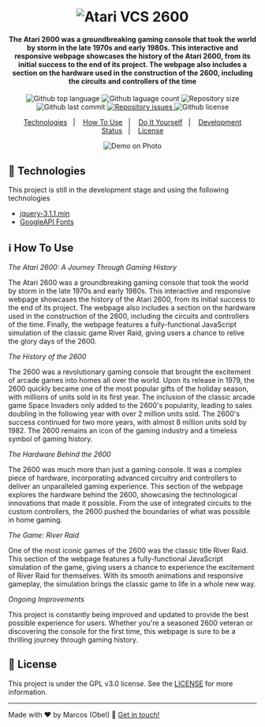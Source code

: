 <h1 align="center">
<img alt="Atari VCS 2600" src="https://raw.githubusercontent.com/aragonxpd154/landing-page-atari-vcs-2600/main/src/imagens/logo-descricao.png"/>
<br>

<h4 align="center">

The Atari 2600 was a groundbreaking gaming console that took the world by storm in the late 1970s and early 1980s. This interactive and responsive webpage showcases the history of the Atari 2600, from its initial success to the end of its project. The webpage also includes a section on the hardware used in the construction of the 2600, including the circuits and controllers of the time

</h4>

<p align="center">
<img alt="Github top language" src="https://img.shields.io/github/languages/top/aragonxpd154/landing-page-atari-vcs-2600">
<img alt="Github laguage count" src="https://img.shields.io/github/languages/count/aragonxpd154/landing-page-atari-vcs-2600">
<img alt="Repository size" src="https://img.shields.io/github/repo-size/aragonxpd154/landing-page-atari-vcs-2600">
<img alt="Github last commit" src="https://img.shields.io/github/last-commit/aragonxpd154/landing-page-atari-vcs-2600">
<a href="https://github.com/aragonxpd154/landing-page-atari-vcs-2600/issues">
<img alt="Repository issues" src="https://img.shields.io/github/issues/aragonxpd154/landing-page-atari-vcs-2600"> 
</a>
<img alt="Github license" src="https://img.shields.io/github/license/aragonxpd154/landing-page-atari-vcs-2600">
</a>
</p>

<p align="center">
<a href="#rocket-technologies">Technologies</a>&nbsp;&nbsp;&nbsp;|&nbsp;&nbsp;&nbsp;
<a href="#information_source">How To Use</a>&nbsp;&nbsp;&nbsp;|&nbsp;&nbsp;&nbsp;
<a href="#do-it-yourself">Do It Yourself</a>&nbsp;&nbsp;&nbsp;|&nbsp;&nbsp;&nbsp;
<a href="#status">Development Status</a>&nbsp;&nbsp;&nbsp;|&nbsp;&nbsp;&nbsp;
<a href="#memo-license">License</a>
</p>

<p align="center">
<img alt="Demo on Photo" src="https://raw.githubusercontent.com/aragonxpd154/landing-page-atari-vcs-2600/main/src/imagens/atari.png">
</p>

## :rocket: Technologies

This project is still in the development stage and using the following technologies

- [jquery-3.1.1.min](https://code.jquery.com/jquery-3.1.1.min.js)
- [GoogleAPI Fonts](https://fonts.googleapis.com/css2?family=Poppins:wght@100;300;500&display=swap)

## :information_source: How To Use

_The Atari 2600: A Journey Through Gaming History_

The Atari 2600 was a groundbreaking gaming console that took the world by storm in the late 1970s and early 1980s. This interactive and responsive webpage showcases the history of the Atari 2600, from its initial success to the end of its project. The webpage also includes a section on the hardware used in the construction of the 2600, including the circuits and controllers of the time. Finally, the webpage features a fully-functional JavaScript simulation of the classic game River Raid, giving users a chance to relive the glory days of the 2600.

_The History of the 2600_

The 2600 was a revolutionary gaming console that brought the excitement of arcade games into homes all over the world. Upon its release in 1979, the 2600 quickly became one of the most popular gifts of the holiday season, with millions of units sold in its first year. The inclusion of the classic arcade game Space Invaders only added to the 2600's popularity, leading to sales doubling in the following year with over 2 million units sold. The 2600's success continued for two more years, with almost 8 million units sold by 1982. The 2600 remains an icon of the gaming industry and a timeless symbol of gaming history.

_The Hardware Behind the 2600_

The 2600 was much more than just a gaming console. It was a complex piece of hardware, incorporating advanced circuitry and controllers to deliver an unparalleled gaming experience. This section of the webpage explores the hardware behind the 2600, showcasing the technological innovations that made it possible. From the use of integrated circuits to the custom controllers, the 2600 pushed the boundaries of what was possible in home gaming.

_The Game: River Raid_

One of the most iconic games of the 2600 was the classic title River Raid. This section of the webpage features a fully-functional JavaScript simulation of the game, giving users a chance to experience the excitement of River Raid for themselves. With its smooth animations and responsive gameplay, the simulation brings the classic game to life in a whole new way.

_Ongoing Improvements_

This project is constantly being improved and updated to provide the best possible experience for users. Whether you're a seasoned 2600 veteran or discovering the console for the first time, this webpage is sure to be a thrilling journey through gaming history.

## :memo: License

This project is under the GPL v3.0 license. See the [LICENSE](https://github.com/aragonxpd154/landing-page-atari-vcs-2600/blob/main/LICENSE) for more information.

---

Made with ♥ by Marcos (Obel) :wave: [Get in touch!](https://www.linkedin.com/in/marcosobel)
